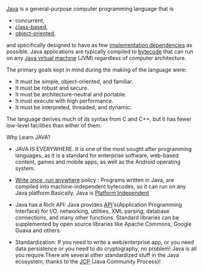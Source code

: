 
[Java](https://en.wikipedia.org/wiki/Java_(programming_language)) is a general-purpose computer programming language that is 
- concurrent, 
- [class-based](https://en.wikipedia.org/wiki/Class-based_programming), 
- [object-oriented](https://en.wikipedia.org/wiki/Object-oriented_programming), 

and specifically designed to have as few [implementation dependencies](http://www.java-tips.org/other-api-tips-100035/60-netbeans/1025-what-is-an-implementation-dependency-and-whathowwhen-should-i-use-one.html) as possible. Java applications are typically compiled to [bytecode](https://en.wikipedia.org/wiki/Bytecode) that can run on any [Java virtual machine](https://en.wikipedia.org/wiki/Java_virtual_machine) (JVM) regardless of computer architecture.

The primary goals kept in mind during the making of the language were:

 - It must be simple, object-oriented, and familiar.
 - It must be robust and secure.
 - It must be architecture-neutral and portable.
 - It must execute with high performance.
 - It must be interpreted, threaded, and dynamic.

The language derives much of its syntax from C and C++, but it has fewer low-level facilities than either of them.

Why Learn JAVA?

- JAVA IS EVERYWHERE. It is one of the most sought after programming languages, as it is a standard for enterprise software, web-based content, games and mobile apps, as well as the Android operating system. 

-  [Write once, run anywhere](https://en.wikipedia.org/wiki/Write_once,_run_anywhere)  policy : Programs written in Java, are compiled into machine-independent bytecodes, so it can run on any Java platform.Basically, Java is [Platform Independent](https://en.wikipedia.org/wiki/Cross-platform#Platform-independent_software)

- Java has a Rich API:
Java provides [API](https://en.wikipedia.org/wiki/Application_programming_interface)'s(Application Programming Interface) for I/O, networking, utilities, XML parsing, database connections, and many other functions. Standard libraries can be supplemented by open source libraries like Apache Commons, Google Guava and others.



- Standardization:
If you need to write a web/enterprise app, or you need data persistence or you need to do cryptography, no problem! Java is all you require.There are several other standardized stuff in the Java ecosystem, thanks to the [JCP](https://www.jcp.org/en/introduction/overview) (Java Community Process)!

